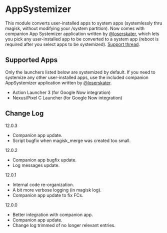 # AppSystemizer
This module converts user-installed apps to system apps (systemlessly thru magisk, without modifying your /system partition). Now comes with companion App Systemizer application written by [@loserskater](https://github.com/loserskater), which lets you pick any user-installed app to be converted to a system app (reboot is required after you select apps to be systemized). [Support thread](https://forum.xda-developers.com/showthread.php?t=3477512).

## Supported Apps
Only the launchers listed below are systemized by default. If you need to systemize any other user-installed apps, use the included companion AppSystemizer application written by [@loserskater](https://github.com/loserskater).
* Action Launcher 3 (for Google Now integration)
* Nexus/Pixel C Launcher (for Google Now integration)


## Change Log
12.0.3
  - Companion app update.
  - Script bugfix when magisk_merge was created too small.

12.0.2
  - Companion app bugfix update.
  - Log messages update.

12.0.1
  - Internal code re-organization.
  - A bit more verbose logging (in magisk log).
  - Companion app update to fix FCs.

12.0.0
  - Better integration with companion app.
  - Companion app update.
  - Change log trimmed of no longer relevant entries.
